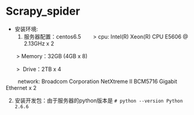 # Scrapy_spider

* 安装环境: 
  1. 服务器配置：centos6.5
        >  cpu: Intel(R) Xeon(R) CPU E5606 @ 2.13GHz x 2
          
        >   Memory：32GB (4GB x 8)
          
        >   Drive：2TB x 4
          
           network: Broadcom Corporation NetXtreme II BCM5716 Gigabit Ethernet x 2

  2. 安装开发包：由于服务器的python版本是
                 ```
                 # python --version
                   Python 2.6.6
                 ```

                                        
  
  
